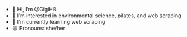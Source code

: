 - 👋 Hi, I’m @GigiHB
- 👀 I’m interested in environmental science, pilates, and web scraping 
- 🌱 I’m currently learning web scraping
- 😄 Pronouns: she/her

<!---
GigiHB/GigiHB is a ✨ special ✨ repository because its `README.md` (this file) appears on your GitHub profile.
You can click the Preview link to take a look at your changes.
--->
